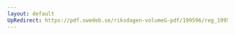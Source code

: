 ```yaml
---
layout: default
UpRedirect: https://pdf.swedeb.se/riksdagen-volumeG-pdf/199596/reg_199596_AU/reg_199596_AU_0004.pdf
---
```

